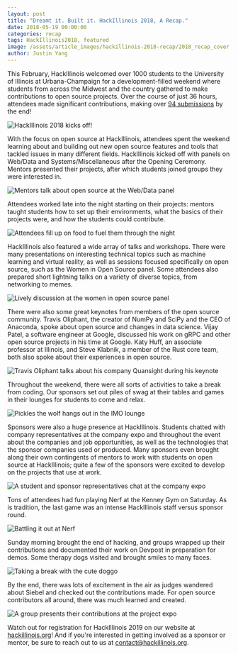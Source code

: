 ```yaml
---
layout: post
title: "Dreamt it. Built it. HackIllinois 2018, A Recap."
date: 2018-05-19 00:00:00
categories: recap
tags: HackIllinois2018, featured
image: /assets/article_images/hackillinois-2018-recap/2018_recap_cover.jpg
author: Justin Yang
---
```


This February, HackIllinois welcomed over 1000 students to the University of Illinois at Urbana-Champaign for a development-filled weekend where students from across the Midwest and the country gathered to make contributions to open source projects. Over the course of just 36 hours, attendees made significant contributions, making over [94 submissions](https://hackillinois-2018.devpost.com/submissions) by the end!

![HackIllinois 2018 kicks off!](/assets/article_images/hackillinois-2018-recap/ceremony.jpg "opening ceremony")

With the focus on open source at HackIllinois, attendees spent the weekend learning about and building out new open source features and tools that tackled issues in many different fields. HackIllinois kicked off with panels on Web/Data and Systems/Miscellaneous after the Opening Ceremony. Mentors presented their projects, after which students joined groups they were interested in.

![Mentors talk about open source at the Web/Data panel](/assets/article_images/hackillinois-2018-recap/panel.jpg "panel")

Attendees worked late into the night starting on their projects: mentors taught students how to set up their environments, what the basics of their projects were, and how the students could contribute.

![Attendees fill up on food to fuel them through the night](/assets/article_images/hackillinois-2018-recap/food.jpg "food")

HackIllinois also featured a wide array of talks and workshops. There were many presentations on interesting technical topics such as machine learning and virtual reality, as well as sessions focused specifically on open source, such as the Women in Open Source panel. Some attendees also prepared short lightning talks on a variety of diverse topics, from networking to memes.

![Lively discussion at the women in open source panel](/assets/article_images/hackillinois-2018-recap/wos.jpg "women in open source panel")

There were also some great keynotes from members of the open source community. Travis Oliphant, the creator of NumPy and SciPy and the CEO of Anaconda, spoke about open source and changes in data science. Vijay Patel, a software engineer at Google, discussed his work on gRPC and other open source projects in his time at Google. Katy Huff, an associate professor at Illinois, and Steve Klabnik, a member of the Rust core team, both also spoke about their experiences in open source.

![Travis Oliphant talks about his company Quansight during his keynote](/assets/article_images/hackillinois-2018-recap/travis.jpg "Travis Oliphant keynote")

Throughout the weekend, there were all sorts of activities to take a break from coding. Our sponsors set out piles of swag at their tables and games in their lounges for students to come and relax.

![Pickles the wolf hangs out in the IMO lounge](/assets/article_images/hackillinois-2018-recap/pickles.jpg "Pickles the wolf")

Sponsors were also a huge presence at HackIllinois. Students chatted with company representatives at the company expo and throughout the event about the companies and job opportunities, as well as the technologies that the sponsor companies used or produced. Many sponsors even brought along their own contingents of mentors to work with students on open source at HackIllinois; quite a few of the sponsors were excited to develop on the projects that use at work.

![A student and sponsor representatives chat at the company expo](/assets/article_images/hackillinois-2018-recap/sponsor.jpg "company expo")

Tons of attendees had fun playing Nerf at the Kenney Gym on Saturday. As is tradition, the last game was an intense HackIllinois staff versus sponsor round.

![Battling it out at Nerf](/assets/article_images/hackillinois-2018-recap/nerf.jpg "Nerf battle")

Sunday morning brought the end of hacking, and groups wrapped up their contributions and documented their work on Devpost in preparation for demos. Some therapy dogs visited and brought smiles to many faces.

![Taking a break with the cute doggo](/assets/article_images/hackillinois-2018-recap/dog.jpg "doggo")

By the end, there was lots of excitement in the air as judges wandered about Siebel and checked out the contributions made. For open source contributors all around, there was much learned and created.

![A group presents their contributions at the project expo](/assets/article_images/hackillinois-2018-recap/demo.jpg "project demo")

Watch out for registration for HackIllinois 2019 on our website at [hackillinois.org](https://hackillinois.org)! And if you're interested in getting involved as a sponsor or mentor, be sure to reach out to us at contact@hackillinois.org.
